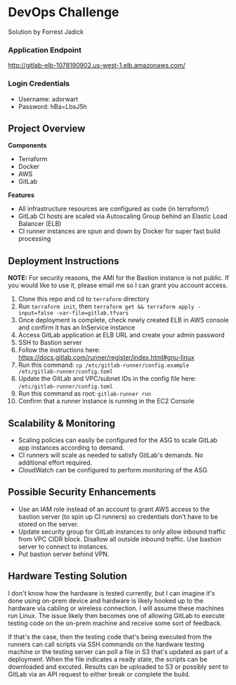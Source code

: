 # DevOps Challenge
Solution by Forrest Jadick

### Application Endpoint
http://gitlab-elb-1078190902.us-west-1.elb.amazonaws.com/

### Login Credentials
- Username: adorwart
- Password: hBa=LbsJ5h

## Project Overview

**Components**
- Terraform
- Docker
- AWS
- GitLab

**Features**
- All infrastructure resources are configured as code (in terraform/)
- GitLab CI hosts are scaled via Autoscaling Group behind an Elastic Load Balancer (ELB)
- CI runner instances are spun and down by Docker for super fast build processing

## Deployment Instructions

**NOTE:** For security reasons, the AMI for the Bastion instance is not public. If you would like to use it, please email me so I can grant you account access.

1. Clone this repo and cd to `terraform` directory
2. Run `terraform init`, then `terraform get && terraform apply -input=false -var-file=gitlab.tfvars`
3. Once deployment is complete, check newly created ELB in AWS console and confirm it has an InService instance
4. Access GitLab application at ELB URL and create your admin password
5. SSH to Bastion server
6. Follow the instructions here: https://docs.gitlab.com/runner/register/index.html#gnu-linux
7. Run this command: `cp /etc/gitlab-runner/config.example /etc/gitlab-runner/config.toml`
8. Update the GitLab and VPC/subnet IDs in the config file here: `/etc/gitlab-runner/config.toml`
9. Run this command as root: `gitlab-runner run`
10. Confirm that a runner instance is running in the EC2 Console

## Scalability & Monitoring

- Scaling policies can easily be configured for the ASG to scale GitLab app instances according to demand.
- CI runners will scale as needed to satisfy GitLab's demands. No additional effort required.
- CloudWatch can be configured to perform monitoring of the ASG.

## Possible Security Enhancements

- Use an IAM role instead of an account to grant AWS access to the bastion server (to spin up CI runners) so credentials don't have to be stored on the server.
- Update security group for GitLab instances to only allow inbound traffic from VPC CIDR block. Disallow all outside inbound traffic. Use bastion server to connect to instances.
- Put bastion server behind VPN.

## Hardware Testing Solution

I don't know how the hardware is tested currently, but I can imagine it's done using on-prem device and hardware is likely hooked up to the hardware via cabling or wireless connection. I will assume these machines run Linux. The issue likely then becomes one of allowing GitLab to execute testing code on the on-prem machine and receive some sort of feedback.

If that's the case, then the testing code that's being executed from the runners can call scripts via SSH commands on the hardware testing machine or the testing server can poll a file in S3 that's updated as part of a deployment. When the file indicates a ready state, the scripts can be downloaded and excuted. Results can be uploaded to S3 or possibly sent to GitLab via an API request to either break or complete the build.
